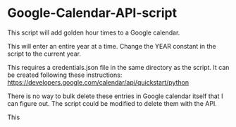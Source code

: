 # Google-Calendar-API-script
This script will add golden hour times to a Google calendar. 

This will enter an entire year at a time. Change the YEAR constant in the script to the current year.

This requires a credentials.json file in the same directory as the script. It can be created following these instructions:  
https://developers.google.com/calendar/api/quickstart/python 

There is no way to bulk delete these entries in Google calendar itself that I can figure out. The script could be modified to delete them with the API.

This 
